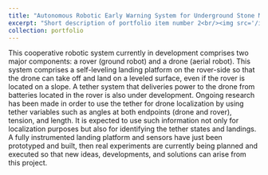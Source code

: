 ```yaml
---
title: "Autonomous Robotic Early Warning System for Underground Stone Mining Safety"
excerpt: "Short description of portfolio item number 2<br/><img src='/images/stonemine_drone.png'>"
collection: portfolio
---
```


This cooperative robotic system currently in development comprises two major components: a rover (ground robot) and a drone (aerial robot). 
This system comprises a self-leveling landing platform on the rover-side so that the drone can take off and land on a leveled surface, even if the rover is located on a slope. 
A tether system that deliveries power to the drone from batteries located in the rover is also under development.
Ongoing research has been made in order to use the tether for drone localization by using tether variables such as angles at both endpoints (drone and rover), tension, and length. 
It is expected to use such information not only for localization purposes but also for identifying the tether states and landings. 
A fully instrumented landing platform and sensors have just been prototyped and built, then real experiments are currently being planned and executed so that new ideas, developments, and solutions can arise from this project.
